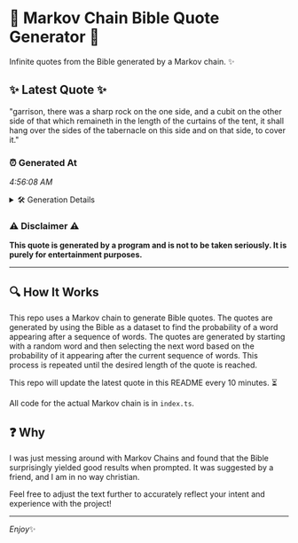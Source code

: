 # 📖 Markov Chain Bible Quote Generator 📖

Infinite quotes from the Bible generated by a Markov chain. ✨

## ✨ Latest Quote ✨
"garrison, there was a sharp rock on the one side, and a cubit on the other side of that which remaineth in the length of the curtains of the tent, it shall hang over the sides of the tabernacle on this side and on that side, to cover it."

### ⏰ Generated At
*4:56:08 AM*

<details>
    <summary>🛠️ Generation Details</summary>
    <p>
        <strong>🌱 Seed:</strong> garrison,<br>
        <strong>🔄 Iterations:</strong> 48<br>
        <strong>📜 Context History:</strong><br>[ garrison, ]: there<br>[ garrison,, there ]: was<br>[ garrison,, there, was ]: a<br>[ garrison,, there, was, a ]: sharp<br>[ garrison,, there, was, a, sharp ]: rock<br>[ garrison,, there, was, a, sharp, rock ]: on<br>[ there, was, a, sharp, rock, on ]: the<br>[ was, a, sharp, rock, on, the ]: one<br>[ a, sharp, rock, on, the, one ]: side,<br>[ sharp, rock, on, the, one, side, ]: and<br>[ rock, on, the, one, side,, and ]: a<br>[ on, the, one, side,, and, a ]: cubit<br>[ the, one, side,, and, a, cubit ]: on<br>[ one, side,, and, a, cubit, on ]: the<br>[ side,, and, a, cubit, on, the ]: other<br>[ and, a, cubit, on, the, other ]: side<br>[ a, cubit, on, the, other, side ]: of<br>[ cubit, on, the, other, side, of ]: that<br>[ on, the, other, side, of, that ]: which<br>[ the, other, side, of, that, which ]: remaineth<br>[ other, side, of, that, which, remaineth ]: in<br>[ side, of, that, which, remaineth, in ]: the<br>[ of, that, which, remaineth, in, the ]: length<br>[ that, which, remaineth, in, the, length ]: of<br>[ which, remaineth, in, the, length, of ]: the<br>[ remaineth, in, the, length, of, the ]: curtains<br>[ in, the, length, of, the, curtains ]: of<br>[ the, length, of, the, curtains, of ]: the<br>[ length, of, the, curtains, of, the ]: tent,<br>[ of, the, curtains, of, the, tent, ]: it<br>[ the, curtains, of, the, tent,, it ]: shall<br>[ curtains, of, the, tent,, it, shall ]: hang<br>[ of, the, tent,, it, shall, hang ]: over<br>[ the, tent,, it, shall, hang, over ]: the<br>[ tent,, it, shall, hang, over, the ]: sides<br>[ it, shall, hang, over, the, sides ]: of<br>[ shall, hang, over, the, sides, of ]: the<br>[ hang, over, the, sides, of, the ]: tabernacle<br>[ over, the, sides, of, the, tabernacle ]: on<br>[ the, sides, of, the, tabernacle, on ]: this<br>[ sides, of, the, tabernacle, on, this ]: side<br>[ of, the, tabernacle, on, this, side ]: and<br>[ the, tabernacle, on, this, side, and ]: on<br>[ tabernacle, on, this, side, and, on ]: that<br>[ on, this, side, and, on, that ]: side,<br>[ this, side, and, on, that, side, ]: to<br>[ side, and, on, that, side,, to ]: cover<br>[ and, on, that, side,, to, cover ]: it.<br>
    </p>
</details>

### ⚠️ Disclaimer ⚠️
**This quote is generated by a program and is not to be taken seriously. It is purely for entertainment purposes.**

---

## 🔍 How It Works

This repo uses a Markov chain to generate Bible quotes. The quotes are generated by using the Bible as a dataset to find the probability of a word appearing after a sequence of words. The quotes are generated by starting with a random word and then selecting the next word based on the probability of it appearing after the current sequence of words. This process is repeated until the desired length of the quote is reached.

This repo will update the latest quote in this README every 10 minutes. ⏳

All code for the actual Markov chain is in `index.ts`.

## ❓ Why

I was just messing around with Markov Chains and found that the Bible surprisingly yielded good results when prompted. 
It was suggested by a friend, and I am in no way christian.

Feel free to adjust the text further to accurately reflect your intent and experience with the project!

---

*Enjoy*✨

